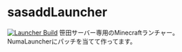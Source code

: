 # sasaddLauncher  
[![Launcher Build](https://github.com/sasadd-LAB/sasaddLauncher/actions/workflows/build.yml/badge.svg)](https://github.com/sasadd-LAB/sasaddLauncher/actions/workflows/build.yml)
笹田サーバー専用のMinecraftランチャー。  
NumaLauncherにパッチを当てて作ってます。  
